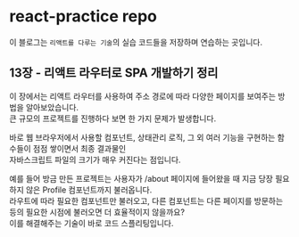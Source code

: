 # react-practice repo

이 블로그는 `리액트를 다루는 기술`의 실습 코드들을 저장하며 연습하는 곳입니다.

## 13장 - 리액트 라우터로 SPA 개발하기 정리

이 장에서는 리액트 라우터를 사용하여 주소 경로에 따라 다양한 페이지를 보여주는 방법을 알아보았습니다.  
큰 규모의 프로젝트를 진행하다 보면 한 가지 문제가 발생합니다.

바로 웹 브라우저에서 사용할 컴포넌트, 상태관리 로직, 그 외 여러 기능을 구현하는 함수들이 점점 쌓이면서 최종 결과물인  
자바스크립트 파일의 크기가 매우 커진다는 점입니다.

예를 들어 방금 만든 프로젝트는 사용자가 /about 페이지에 들어왔을 때 지금 당장 필요하지 않은 Profile 컴포넌트까지 불러옵니다.  
라우트에 따라 필요한 컴포넌트만 불러오고, 다른 컴포넌트는 다른 페이지를 방문하는 등의 필요한 시점에 불러오면 더 효율적이지 않을까요?  
이를 해결해주는 기술이 바로 코드 스플리팅입니다.
